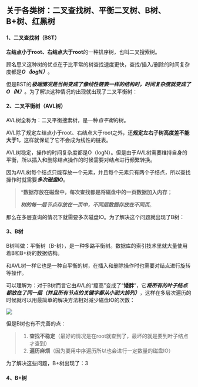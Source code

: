 ## 关于各类树：二叉查找树、平衡二叉树、B树、B+树、红黑树

#### 1、二叉查找树（BST）

**左结点小于root、右结点大于root**的一种排序树，也叫二叉搜索树。

顾名思义这种树的优点在于比平常的树查找速度更快，查找/插入/删除的时间复杂度都是***O（logN）***。

但是BST的***极端情况是当树变成了像线性链表一样的结构时，时间复杂度就变成了O（N）***。为了解决这种情况的出现就出现了二叉平衡树：



#### 2、二叉平衡树（AVL树）

AVL树全称为：二叉平衡搜索树，是一种*自平衡*的树。

AVL除了规定左结点小于root、右结点大于root之外，还**规定左右子树高度差不能大于1**，这样就保证了它不会成为线性的链表。

AVL树稳定，操作的时间复杂度都是O（logN）。但是由于AVL树需要维持自身的平衡，所以插入和删除结点操作的时候需要对结点进行频繁转换。

因为AVL树每个结点只能存放一个元素，并且每个元素只有两个子结点，所以查找操作时就需要***多次磁盘IO***。

> ***数据存放在磁盘中，每次查找都是将磁盘中的一页数据加入内存**；
>
> ***树的每一层节点存放在一页中，不同层数据存放在不同页***。

那么在多层查询的情况下就需要多次磁盘IO。为了解决这个问题就出现了B树：



#### 3、B树

B树叫做：平衡树（B-树），是一种多路平衡树。数据库的索引技术里就大量使用着B和B+树的数据结构。

和AVL树一样它也是一种自平衡的树，在插入和删除操作时也需要对结点进行旋转等操作。

可以理解为：对于B树而言它由AVL的“瘦高”变成了“**矮胖**”，它***将所有的叶子结点都放在了同一层（并且所有节点的关键字都从小到大排列）***，这样在多层次遍历的时候就可以用最简单的解决方法相对减少磁盘IO的次数：

![](https://github.com/yanyanran/pictures/blob/main/B%E6%A0%91.png?raw=true)

但是B树也有不完善的点：

> 1. **查找不稳定**（最好的情况是在root就查到了，最坏的就是要到叶子结点才查到）
> 2. **遍历麻烦**（因为要用中序遍历所以也会进行一定数量的磁盘IO）

为了解决这些问题，B+树出现了：3



#### 4、B+树

